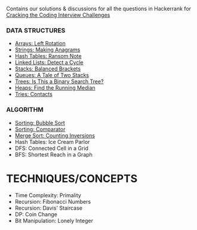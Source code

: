Contains our solutions & discussions for all the questions in Hackerrank for [Cracking the Coding Interview Challenges](https://www.hackerrank.com/domains/tutorials/cracking-the-coding-interview)


### DATA STRUCTURES 
* [Arrays: Left Rotation](https://github.com/div1090/codemonkeys/tree/master/Cracking%20the%20Coding%20Interview%20Challenges/Arrays-%20Left%20Rotation)
* [Strings: Making Anagrams](https://github.com/div1090/codemonkeys/tree/master/Cracking%20the%20Coding%20Interview%20Challenges/Strings-%20Making%20Anagrams)
* [Hash Tables: Ransom Note](https://github.com/div1090/codemonkeys/tree/master/Cracking%20the%20Coding%20Interview%20Challenges/Hash%20Tables-%20Ransom%20Note)
* [Linked Lists: Detect a Cycle](https://github.com/div1090/codemonkeys/tree/master/Cracking%20the%20Coding%20Interview%20Challenges/Linked%20Lists-%20Detect%20a%20Cycle)
* [Stacks: Balanced Brackets](https://github.com/div1090/codemonkeys/tree/master/Cracking%20the%20Coding%20Interview%20Challenges/Stacks-%20Balanced%20Brackets)
* [Queues: A Tale of Two Stacks](https://github.com/div1090/codemonkeys/tree/master/Cracking%20the%20Coding%20Interview%20Challenges/Queues-%20A%20Tale%20of%20Two%20Stacks)
* [Trees: Is This a Binary Search Tree?](https://github.com/div1090/codemonkeys/tree/master/Cracking%20the%20Coding%20Interview%20Challenges/Trees%20-%20Is%20This%20a%20Binary%20Tree)
* [Heaps: Find the Running Median](https://github.com/div1090/codemonkeys/tree/master/Cracking%20the%20Coding%20Interview%20Challenges/Heaps-%20Find%20the%20Running%20Median)
* [Tries: Contacts](https://github.com/div1090/codemonkeys/tree/master/Cracking%20the%20Coding%20Interview%20Challenges/Tries-%20Contacts)

### ALGORITHM 
* [Sorting: Bubble Sort](https://github.com/div1090/codemonkeys/tree/master/Cracking%20the%20Coding%20Interview%20Challenges/Sorting-%20Bubble%20Sort)
* [Sorting: Comparator](https://github.com/div1090/codemonkeys/tree/master/Cracking%20the%20Coding%20Interview%20Challenges/Sorting-%20Comparator)
* [Merge Sort: Counting Inversions](https://github.com/div1090/codemonkeys/tree/master/Cracking%20the%20Coding%20Interview%20Challenges/Merge%20Sort-%20Counting%20Inversions)
* Hash Tables: Ice Cream Parlor
* DFS: Connected Cell in a Grid
* BFS: Shortest Reach in a Graph

# TECHNIQUES/CONCEPTS
* Time Complexity: Primality
* Recursion: Fibonacci Numbers
* Recursion: Davis' Staircase
* DP: Coin Change
* Bit Manipulation: Lonely Integer
